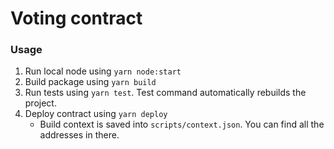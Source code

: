 # Voting contract

### Usage
1. Run local node using `yarn node:start`
2. Build package using `yarn build`
3. Run tests using `yarn test`. Test command automatically rebuilds the project.
4. Deploy contract using `yarn deploy`
    - Build context is saved into `scripts/context.json`. You can find all the addresses in there.